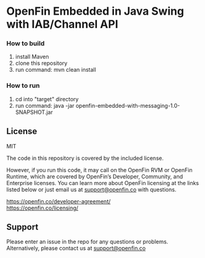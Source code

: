 # OpenFin Embedded in Java Swing with IAB/Channel API

### How to build

1. install Maven
2. clone this repository 
3. run command: mvn clean install

### How to run

1. cd into "target" directory
2. run command: java -jar openfin-embedded-with-messaging-1.0-SNAPSHOT.jar

## License
MIT

The code in this repository is covered by the included license.

However, if you run this code, it may call on the OpenFin RVM or OpenFin Runtime, which are covered by OpenFin’s Developer, Community, and Enterprise licenses. You can learn more about OpenFin licensing at the links listed below or just email us at support@openfin.co with questions.

https://openfin.co/developer-agreement/ <br/>
https://openfin.co/licensing/

## Support
Please enter an issue in the repo for any questions or problems. Alternatively, please contact us at support@openfin.co 
